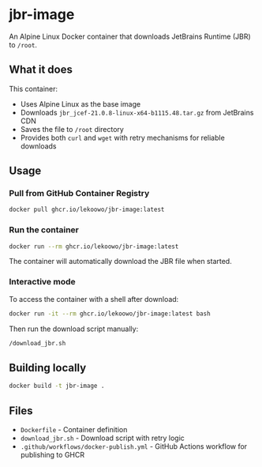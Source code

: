 # jbr-image

An Alpine Linux Docker container that downloads JetBrains Runtime (JBR) to `/root`.

## What it does

This container:
- Uses Alpine Linux as the base image
- Downloads `jbr_jcef-21.0.8-linux-x64-b1115.48.tar.gz` from JetBrains CDN
- Saves the file to `/root` directory
- Provides both `curl` and `wget` with retry mechanisms for reliable downloads

## Usage

### Pull from GitHub Container Registry

```bash
docker pull ghcr.io/lekoowo/jbr-image:latest
```

### Run the container

```bash
docker run --rm ghcr.io/lekoowo/jbr-image:latest
```

The container will automatically download the JBR file when started.

### Interactive mode

To access the container with a shell after download:

```bash
docker run -it --rm ghcr.io/lekoowo/jbr-image:latest bash
```

Then run the download script manually:
```bash
/download_jbr.sh
```

## Building locally

```bash
docker build -t jbr-image .
```

## Files

- `Dockerfile` - Container definition
- `download_jbr.sh` - Download script with retry logic
- `.github/workflows/docker-publish.yml` - GitHub Actions workflow for publishing to GHCR